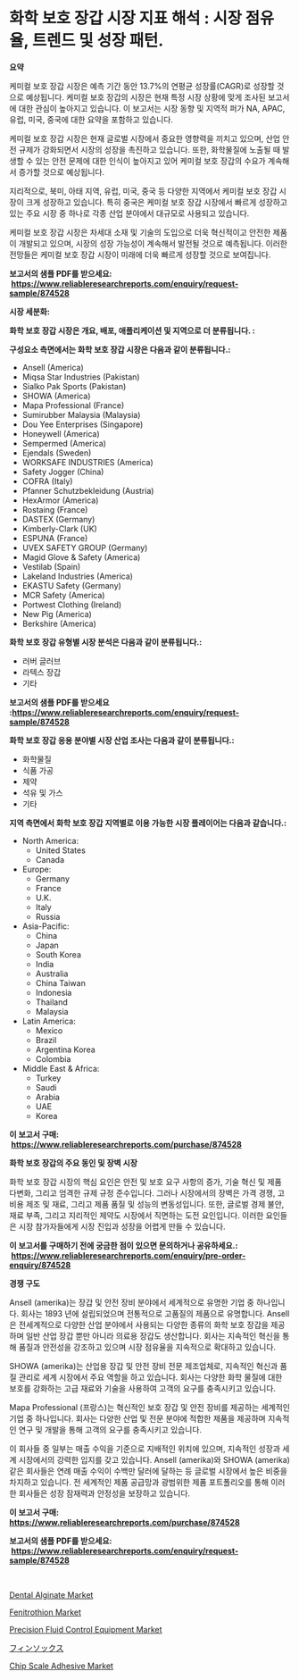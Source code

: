 <p><h1>화학 보호 장갑 시장 지표 해석 : 시장 점유율, 트렌드 및 성장 패턴.</h1></p><p><strong>요약</strong></p>
<p><p>케미컬 보호 장갑 시장은 예측 기간 동안 13.7%의 연평균 성장률(CAGR)로 성장할 것으로 예상됩니다. 케미컬 보호 장갑의 시장은 현재 특정 시장 상황에 맞게 조사된 보고서에 대한 관심이 높아지고 있습니다. 이 보고서는 시장 동향 및 지역적 퍼가 NA, APAC, 유럽, 미국, 중국에 대한 요약을 포함하고 있습니다.</p><p>케미컬 보호 장갑 시장은 현재 글로벌 시장에서 중요한 영향력을 끼치고 있으며, 산업 안전 규제가 강화되면서 시장의 성장을 촉진하고 있습니다. 또한, 화학물질에 노출될 때 발생할 수 있는 안전 문제에 대한 인식이 높아지고 있어 케미컬 보호 장갑의 수요가 계속해서 증가할 것으로 예상됩니다.</p><p>지리적으로, 북미, 아태 지역, 유럽, 미국, 중국 등 다양한 지역에서 케미컬 보호 장갑 시장이 크게 성장하고 있습니다. 특히 중국은 케미컬 보호 장갑 시장에서 빠르게 성장하고 있는 주요 시장 중 하나로 각종 산업 분야에서 대규모로 사용되고 있습니다.</p><p>케미컬 보호 장갑 시장은 차세대 소재 및 기술의 도입으로 더욱 혁신적이고 안전한 제품이 개발되고 있으며, 시장의 성장 가능성이 계속해서 발전될 것으로 예측됩니다. 이러한 전망들은 케미컬 보호 장갑 시장이 미래에 더욱 빠르게 성장할 것으로 보여집니다.</p></p>
<p><strong>보고서의 샘플 PDF를 받으세요: &nbsp;<a href="https://www.reliableresearchreports.com/enquiry/request-sample/874528">https://www.reliableresearchreports.com/enquiry/request-sample/874528</a></strong></p>
<p><strong>시장 세분화:</strong></p>
<p><strong> 화학 보호 장갑 시장은 개요, 배포, 애플리케이션 및 지역으로 더 분류됩니다. :</strong></p>
<p><strong>구성요소 측면에서는 화학 보호 장갑 시장은 다음과 같이 분류됩니다.:</strong></p>
<p><ul><li>Ansell (America)</li><li>Miqsa Star Industries (Pakistan)</li><li>Sialko Pak Sports (Pakistan)</li><li>SHOWA (America)</li><li>Mapa Professional (France)</li><li>Sumirubber Malaysia (Malaysia)</li><li>Dou Yee Enterprises (Singapore)</li><li>Honeywell (America)</li><li>Sempermed (America)</li><li>Ejendals (Sweden)</li><li>WORKSAFE INDUSTRIES (America)</li><li>Safety Jogger (China)</li><li>COFRA (Italy)</li><li>Pfanner Schutzbekleidung (Austria)</li><li>HexArmor (America)</li><li>Rostaing (France)</li><li>DASTEX (Germany)</li><li>Kimberly-Clark (UK)</li><li>ESPUNA (France)</li><li>UVEX SAFETY GROUP (Germany)</li><li>Magid Glove & Safety (America)</li><li>Vestilab (Spain)</li><li>Lakeland Industries (America)</li><li>EKASTU Safety (Germany)</li><li>MCR Safety (America)</li><li>Portwest Clothing (Ireland)</li><li>New Pig (America)</li><li>Berkshire (America)</li></ul></p>
<p><strong> 화학 보호 장갑 유형별 시장 분석은 다음과 같이 분류됩니다.:</strong></p>
<p><ul><li>러버 글러브</li><li>라텍스 장갑</li><li>기타</li></ul></p>
<p><strong>보고서의 샘플 PDF를 받으세요 :<a href="https://www.reliableresearchreports.com/enquiry/request-sample/874528">https://www.reliableresearchreports.com/enquiry/request-sample/874528</a></strong></p>
<p><strong> 화학 보호 장갑 응용 분야별 시장 산업 조사는 다음과 같이 분류됩니다.:</strong></p>
<p><ul><li>화학물질</li><li>식품 가공</li><li>제약</li><li>석유 및 가스</li><li>기타</li></ul></p>
<p><strong>지역 측면에서 화학 보호 장갑 지역별로 이용 가능한 시장 플레이어는 다음과 같습니다.:</strong></p>
<p><ul>
    <li>
        North America:
        <ul>
            <li>United States</li>
            <li>Canada</li>
        </ul>
    </li>
    <li>
        Europe:
        <ul>
            <li>Germany</li>
            <li>France</li>
            <li>U.K.</li>
            <li>Italy</li>
            <li>Russia</li>
        </ul>
    </li>
    <li>
        Asia-Pacific:
        <ul>
            <li>China</li>
            <li>Japan</li>
            <li>South Korea</li>
            <li>India</li>
            <li>Australia</li>
            <li>China Taiwan</li>
            <li>Indonesia</li>
            <li>Thailand</li>
            <li>Malaysia</li>
        </ul>
    </li>
    <li>
        Latin America:
        <ul>
            <li>Mexico</li>
            <li>Brazil</li>
            <li>Argentina Korea</li>
            <li>Colombia</li>
        </ul>
    </li>
    <li>
        Middle East & Africa:
        <ul>
            <li>Turkey</li>
            <li>Saudi</li>
            <li>Arabia</li>
            <li>UAE</li>
            <li>Korea</li>
        </ul>
    </li>
    </ul></p>
<p><strong>이 보고서 구매: &nbsp;<a href="https://www.reliableresearchreports.com/purchase/874528">https://www.reliableresearchreports.com/purchase/874528</a></strong></p>
<p><strong>화학 보호 장갑의 주요 동인 및 장벽 시장</strong></p>
<p><p>화학 보호 장갑 시장의 핵심 요인은 안전 및 보호 요구 사항의 증가, 기술 혁신 및 제품 다변화, 그리고 엄격한 규제 규정 준수입니다. 그러나 시장에서의 장벽은 가격 경쟁, 고비용 제조 및 재료, 그리고 제품 품질 및 성능의 변동성입니다. 또한, 글로벌 경제 불안, 재료 부족, 그리고 지리적인 제약도 시장에서 직면하는 도전 요인입니다. 이러한 요인들은 시장 참가자들에게 시장 진입과 성장을 어렵게 만들 수 있습니다.</p></p>
<p><strong>이 보고서를 구매하기 전에 궁금한 점이 있으면 문의하거나 공유하세요.: &nbsp;<a href="https://www.reliableresearchreports.com/enquiry/pre-order-enquiry/874528">https://www.reliableresearchreports.com/enquiry/pre-order-enquiry/874528</a></strong></p>
<p><strong>경쟁 구도</strong></p>
<p><p>Ansell (amerika)는 장갑 및 안전 장비 분야에서 세계적으로 유명한 기업 중 하나입니다. 회사는 1893 년에 설립되었으며 전통적으로 고품질의 제품으로 유명합니다. Ansell은 전세계적으로 다양한 산업 분야에서 사용되는 다양한 종류의 화학 보호 장갑을 제공하며 일반 산업 장갑 뿐만 아니라 의료용 장갑도 생산합니다. 회사는 지속적인 혁신을 통해 품질과 안전성을 강조하고 있으며 시장 점유율을 지속적으로 확대하고 있습니다.</p><p>SHOWA (amerika)는 산업용 장갑 및 안전 장비 전문 제조업체로, 지속적인 혁신과 품질 관리로 세계 시장에서 주요 역할을 하고 있습니다. 회사는 다양한 화학 물질에 대한 보호를 강화하는 고급 재료와 기술을 사용하여 고객의 요구를 충족시키고 있습니다.</p><p>Mapa Professional (프랑스)는 혁신적인 보호 장갑 및 안전 장비를 제공하는 세계적인 기업 중 하나입니다. 회사는 다양한 산업 및 전문 분야에 적합한 제품을 제공하며 지속적인 연구 및 개발을 통해 고객의 요구를 충족시키고 있습니다.</p><p>이 회사들 중 일부는 매출 수익을 기준으로 지배적인 위치에 있으며, 지속적인 성장과 세계 시장에서의 강력한 입지를 갖고 있습니다. Ansell (amerika)와 SHOWA (amerika) 같은 회사들은 연례 매출 수익이 수백만 달러에 달하는 등 글로벌 시장에서 높은 비중을 차지하고 있습니다. 전 세계적인 제품 공급망과 광범위한 제품 포트폴리오를 통해 이러한 회사들은 성장 잠재력과 안정성을 보장하고 있습니다.</p></p>
<p><strong>이 보고서 구매: &nbsp; <a href="https://www.reliableresearchreports.com/purchase/874528">https://www.reliableresearchreports.com/purchase/874528</a></strong></p>
<p><strong>보고서의 샘플 PDF를 받으세요: &nbsp;<a href="https://www.reliableresearchreports.com/enquiry/request-sample/874528">https://www.reliableresearchreports.com/enquiry/request-sample/874528</a></strong><strong></strong></p>
<p>&nbsp;</p>
<p><p><a href="https://woozy-pyroraptor-a1f.notion.site/Dental-Alginate-Market-Size-Market-Trends-and-Growth-Outlook-forecasted-for-period-from-2024-to-20-147e462218b54b86a949c9875eff34b2">Dental Alginate Market</a></p><p><a href="https://github.com/Paul14Anderson63/Market-Research-Report-List-3/blob/main/fenitrothion-market.md">Fenitrothion Market</a></p><p><a href="https://issuu.com/reportprime-2/docs/precision-fluid-control-equipment-market-size-2030">Precision Fluid Control Equipment Market</a></p><p><a href="https://github.com/ihabdkwlxs948/Market-Research-Report-List-1/blob/main/8160126187335.md">フィンソックス</a></p><p><a href="https://issuu.com/reportprime-2/docs/chip-scale-adhesive-market-size-2030.pptx">Chip Scale Adhesive Market</a></p></p>